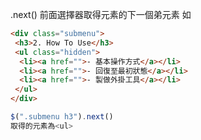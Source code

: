 .next()  前面選擇器取得元素的下一個弟元素
如
``` html
<div class="submenu">
 <h3>2. How To Use</h3>
 <ul class="hidden">
  <li><a href="">- 基本操作方式</a></li>
  <li><a href="">- 回復至最初狀態</a></li>
  <li><a href="">- 製做外掛工具</a></li>
 </ul>
</div>
 ```
 ``` js
 $(".submenu h3").next()
 取得的元素為<ul>
 ```